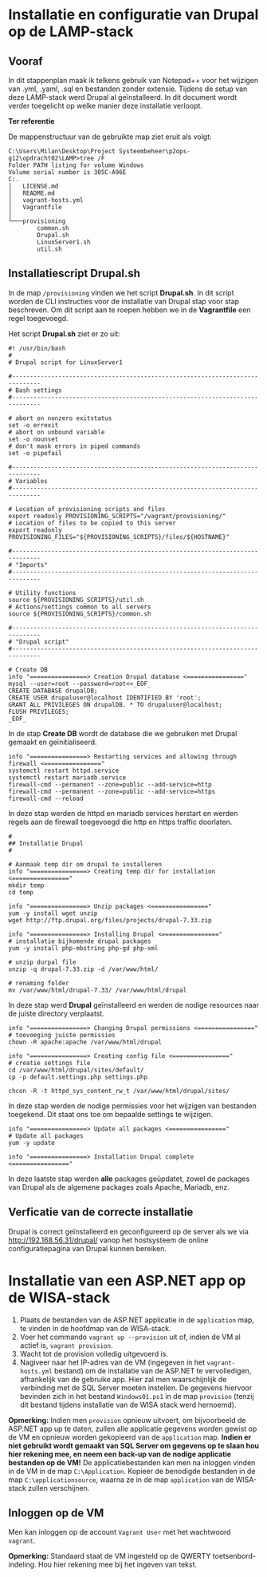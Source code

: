 # Installatie en configuratie van Drupal op de LAMP-stack

## Vooraf

In dit stappenplan maak ik telkens gebruik van Notepad++ voor het wijzigen van .yml, .yaml, .sql en bestanden zonder extensie.
Tijdens de setup van deze LAMP-stack werd Drupal al geïnstalleerd. In dit document wordt verder toegelicht op welke manier deze installatie verloopt.

**Ter referentie**

De mappenstructuur van de gebruikte map ziet eruit als volgt:
```
C:\Users\Milan\Desktop\Project Systeembeheer\p2ops-g12\opdracht02\LAMP>tree /F
Folder PATH listing for volume Windows
Volume serial number is 305C-A96E
C:.
│   LICENSE.md
│   README.md
│   vagrant-hosts.yml
│   Vagrantfile
│
└───provisioning
        common.sh
        Drupal.sh
        LinuxServer1.sh
        util.sh
```

## Installatiescript Drupal.sh

In de map `/provisioning` vinden we het script **Drupal.sh**. In dit script worden de CLI instructies voor de installatie van Drupal stap voor stap beschreven. Om dit script aan te roepen hebben we in de **Vagrantfile** een regel toegevoegd.

Het script **Drupal.sh** ziet er zo uit: 

```
#! /usr/bin/bash
#
# Drupal script for LinuxServer1

#------------------------------------------------------------------------------
# Bash settings
#------------------------------------------------------------------------------

# abort on nonzero exitstatus
set -o errexit
# abort on unbound variable
set -o nounset
# don't mask errors in piped commands
set -o pipefail

#------------------------------------------------------------------------------
# Variables
#------------------------------------------------------------------------------

# Location of provisioning scripts and files
export readonly PROVISIONING_SCRIPTS="/vagrant/provisioning/"
# Location of files to be copied to this server
export readonly PROVISIONING_FILES="${PROVISIONING_SCRIPTS}/files/${HOSTNAME}"

#------------------------------------------------------------------------------
# "Imports"
#------------------------------------------------------------------------------

# Utility functions
source ${PROVISIONING_SCRIPTS}/util.sh
# Actions/settings common to all servers
source ${PROVISIONING_SCRIPTS}/common.sh

#------------------------------------------------------------------------------
# "Drupal script"
#------------------------------------------------------------------------------

# Create DB
info "================> Creation Drupal database <================"
mysql --user=root --password=root<<_EOF_
CREATE DATABASE drupalDB;
CREATE USER drupaluser@localhost IDENTIFIED BY 'root';
GRANT ALL PRIVILEGES ON drupalDB. * TO drupaluser@localhost;
FLUSH PRIVILEGES;
_EOF_

```

In de stap **Create DB** wordt de database die we gebruiken met Drupal gemaakt en geïnitialiseerd.
 
```
info "================> Restarting services and allowing through firewall <================"
systemctl restart httpd.service
systemctl restart mariadb.service
firewall-cmd --permanent --zone=public --add-service=http 
firewall-cmd --permanent --zone=public --add-service=https
firewall-cmd --reload
```

In deze stap werden de httpd en mariadb services herstart en werden regels aan de firewall toegevoegd die http en https traffic doorlaten.

```
#
## Installatie Drupal
#

# Aanmaak temp dir om drupal te installeren
info "================> Creating temp dir for installation <================"
mkdir temp
cd temp

info "================> Unzip packages <================"
yum -y install wget unzip
wget http://ftp.drupal.org/files/projects/drupal-7.33.zip

info "================> Installing Drupal <================"
# installatie bijkomende drupal packages
yum -y install php-mbstring php-gd php-xml

# unzip durpal file
unzip -q drupal-7.33.zip -d /var/www/html/

# renaming folder
mv /var/www/html/drupal-7.33/ /var/www/html/drupal

```

In deze stap werd **Drupal** geïnstalleerd en werden de nodige resources naar de juiste directory verplaatst.

```
info "================> Changing Drupal permissions <================"
# toevoeging juiste permissies
chown -R apache:apache /var/www/html/drupal

info "================> Creating config file <================"
# creatie settings file
cd /var/www/html/drupal/sites/default/
cp -p default.settings.php settings.php

chcon -R -t httpd_sys_content_rw_t /var/www/html/drupal/sites/
```

In deze stap werden de nodige permissies voor het wijzigen van bestanden toegekend. Dit staat ons toe om bepaalde settings te wijzigen.

```
info "================> Update all packages <================"
# Update all packages
yum -y update

info "================> Installation Drupal complete <================"
```

In deze laatste stap werden **alle** packages geüpdatet, zowel de packages van Drupal als de algemene packages zoals Apache, Mariadb, enz.

## Verficatie van de correcte installatie

Drupal is correct geïnstalleerd en geconfigureerd op de server als we via http://192.168.56.31/drupal/ vanop het hostsysteem de online configuratiepagina van Drupal kunnen bereiken.

# Installatie van een ASP.NET app op de WISA-stack

1. Plaats de bestanden van de ASP.NET applicatie in de `application` map, te vinden in de hoofdmap van de WISA-stack.
2. Voer het commando `vagrant up --provision` uit of, indien de VM al actief is, `vagrant provision`.
3. Wacht tot de provision volledig uitgevoerd is.
4. Nagiveer naar het IP-adres van de VM (ingegeven in het `vagrant-hosts.yml` bestand) om de installatie van de ASP.NET te vervolledigen, afhankelijk van de gebruike app. Hier zal men waarschijnlijk de verbinding met de SQL Server moeten instellen. De gegevens hiervoor bevinden zich in het bestand `Windows01.ps1` in de map `provision` (tenzij dit bestand tijdens installatie van de WISA stack werd hernoemd).

**Opmerking:** Indien men `provision` opnieuw uitvoert, om bijvoorbeeld de ASP.NET app up te daten, zullen alle applicatie gegevens worden gewist op de VM en opnieuw worden gekopieerd van de `application` map. **Indien er niet gebruikt wordt gemaakt van SQL Server om gegevens op te slaan hou hier rekening mee, en neem een back-up van de nodige applicatie bestanden op de VM!** De applicatiebestanden kan men na inloggen vinden in de VM in de map `C:\Application`. Kopieer de benodigde bestanden in de map `C:\applicationsource`, waarna ze in de map `application` van de WISA-stack zullen verschijnen.

## Inloggen op de VM

Men kan inloggen op de account `Vagrant User` met het wachtwoord `vagrant`.

**Opmerking:** Standaard staat de VM ingesteld op de QWERTY toetsenbord-indeling. Hou hier rekening mee bij het ingeven van tekst.
